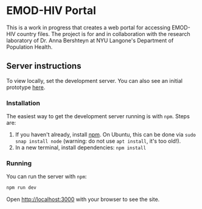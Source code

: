 # EMOD-HIV Portal

This is a work in progress that creates a web portal for accessing EMOD-HIV country files. The project is for and in collaboration with the research laboratory of Dr. Anna Bershteyn at NYU Langone's Department of Population Health. 

## Server instructions

To view locally, set the development server. You can also see an initial prototype [here](https://emod-hiv-portal.vercel.app/).

### Installation

The easiest way to get the development server running is with `npm`. Steps are:

1. If you haven't already, install [npm](https://docs.npmjs.com/downloading-and-installing-node-js-and-npm). On Ubuntu, this can be done via `sudo snap install node` (warning: do not use `apt install`, it's too old!).
2. In a new terminal, install dependencies: `npm install`

### Running

You can run the server with `npm`:

```bash
npm run dev
```

Open [http://localhost:3000](http://localhost:3000) with your browser to see the site.
